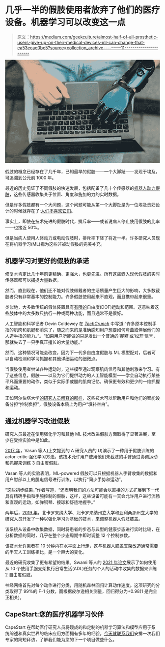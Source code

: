 # 几乎一半的假肢使用者放弃了他们的医疗设备。机器学习可以改变这一点

> 原文：<https://medium.com/geekculture/almost-half-of-all-prosthetic-users-give-up-on-their-medical-devices-ml-can-change-that-ea53ecae0be5?source=collection_archive---------11----------------------->

![](img/436541f17223fb7f71a6311e55a5c93c.png)

假肢的概念已经存在了几千年，已知最早的假肢——一个大脚趾——发现于埃及，可追溯到公元前 1000 年。

最近的历史见证了不同假肢的快速发展，包括配备了几十个传感器的[机器人动力假肢](https://www.sralab.org/research/labs/neural-engineering/projects/advanced-control-systems-powered-prosthetic-legs)，这些传感器收集关于位置、角度和施加的力的实时数据。

但是许多假肢都有一个大问题，这个问题可能从第一个大脚趾是为一位埃及贵妇设计的时候就存在了:[人们不喜欢它们](https://www.inputmag.com/culture/cyborg-chic-bionic-prosthetic-arm-sucks)。

事实上，即使在技术先进的假肢时代，排斥率——或者说病人停止使用假肢的比率——也接近 50%。

但是当病人使用人体动力或电动假肢时，排斥率下降了将近一半。许多研究人员现在将机器学习(ML)视为这些非被动假肢的完美补充。

## 机器学习对更好的假肢的承诺

修复术肯定比几十年前更精确、更强大，也更先进。所有这些嵌入现代假肢的实时传感器都可以捕捉大量数据。

然而，直到现在，他们还不能对假肢佩戴者的生活质量产生巨大的影响，大多数截肢者只有非常基本的控制能力。许多假肢使用起来不直观，而且携带起来很重。

类似地，大多数传统的假体装置具有[有限的](https://www.media.mit.edu/publications/design-and-control-of-a-two-degree-of-freedom-powered-ankle-foot-prosthesis/)自由度(DOF)运动和范围。这意味着这些肢体中的大多数只执行一种或两种功能，而且通常不是很好。

人工智能和科学记者 Devin Coldewey 在 [*TechCrunch*](https://techcrunch.com/2019/09/13/this-prosthetic-arm-combines-manual-control-with-machine-learning/) 中写道:“许多原本控制手指的肌肉和肌腱都消失了，随之而来的是准确感知用户想要如何弯曲或伸展他们的人造手指的能力。”。“如果用户所能做的只是发出一个普通的‘握紧’或‘松开’信号，那就失去了一只手真正擅长的大量功能。”

然而，这种情况可能会改变，因为下一代多自由度假肢与 ML 模型配对，后者可以自动检测和学习抓握和其他详细运动的细微点。

当假肢使用者尝试各种运动时，这些模型通过观察肌肉信号和其他刺激来学习。有了这些信息，假肢——以及为它们提供动力的人工智能模型——学会自动执行某些平凡而重要的动作，类似于实际手或腿的肌肉记忆，确保更有效和更少的一维抓握和运动。

正如阿尔伯塔大学[的研究人员解释的那样](https://sites.ualberta.ca/~pilarski/docs/theses/Vasan_Gautham_201709_MSc.pdf)，这些技术可以帮助用户和他们的智能设备分担“控制负担”，假肢设备本质上为用户“填补空白”。

## 通过机器学习改进假肢

研究人员最近在使用强化学习和其他 ML 技术改进假肢方面取得了显著进展，至少在受控实验中是如此。

[2017 年](https://pubmed.ncbi.nlm.nih.gov/28814025/)，Vasan 等人(上文提到的 A 研究人员的 U)演示了一种用于假肢训练的 actor-critic 强化学习方法。该技术允许用户使用他们未截肢的手臂通过协调运动和抓握来训练 3 自由度假肢。

Vasan 等人的实验表明，ML-powered 假肢可以只根据机器人手臂收集的数据和用户肘部以上的肌电信号进行训练，以执行“同步手势和运动”。

“这些初步结果，”作者写道，“还表明我们的方法可能会以直接的方式扩展到下一代具有精确手指和手腕控制的假肢，这样，这些设备可能有一天会允许用户进行流畅和直观的运动，如弹钢琴、接球和舒适地握手。”

两年后，[2019 年](https://news.ncsu.edu/2019/01/reinforcement-learning-expedites-tuning-of-robotic-prosthetics/)，北卡罗来纳大学、北卡罗来纳州立大学和亚利桑那州立大学的研究人员开发了一种以强化学习为基础的技术，来调整机器人假肢膝盖。

该系统从设备中收集数据，同时将患者的步态与典型的健康步态进行实时比较，在分析数据的同时，几乎在整个步态周期中即时调整 12 个控制参数。

该技术允许患者在 10 分钟内在水平面上行走，这与机器人膝盖支架改造通常需要的半天人工训练相比，是一个巨大的变化。

最近的研究收集了更有希望的结果。Swami 等人的 [2021 年论文](https://www.nature.com/articles/s41598-021-94449-1)展示了如何使用从 10 个使用手腕支架执行日常生活(ADL)任务的个人的活动中收集的数据来训练 2 自由度假肢。

神经网络首先对每个动作进行分类，用随机森林回归计算动作速度。这项研究的分类取得了 99%的 F-1 分数，而根据皮尔逊相关测量，回归得分为+0.98(1 是完全正相关)。

## CapeStart:您的医疗机器学习伙伴

CapeStart 在帮助医疗研究人员将现成的和定制的机器学习算法和模型应用于系统综述和真实世界的临床应用方面拥有多年的经验。[今天就联系我们](https://www.capestart.com/about-us/capestart-is-your-end-to-end-data-annotation-machine-learning-and-software-development-partner/)安排一次我们专家的简短拜访，了解我们能为您的下一个项目做些什么。